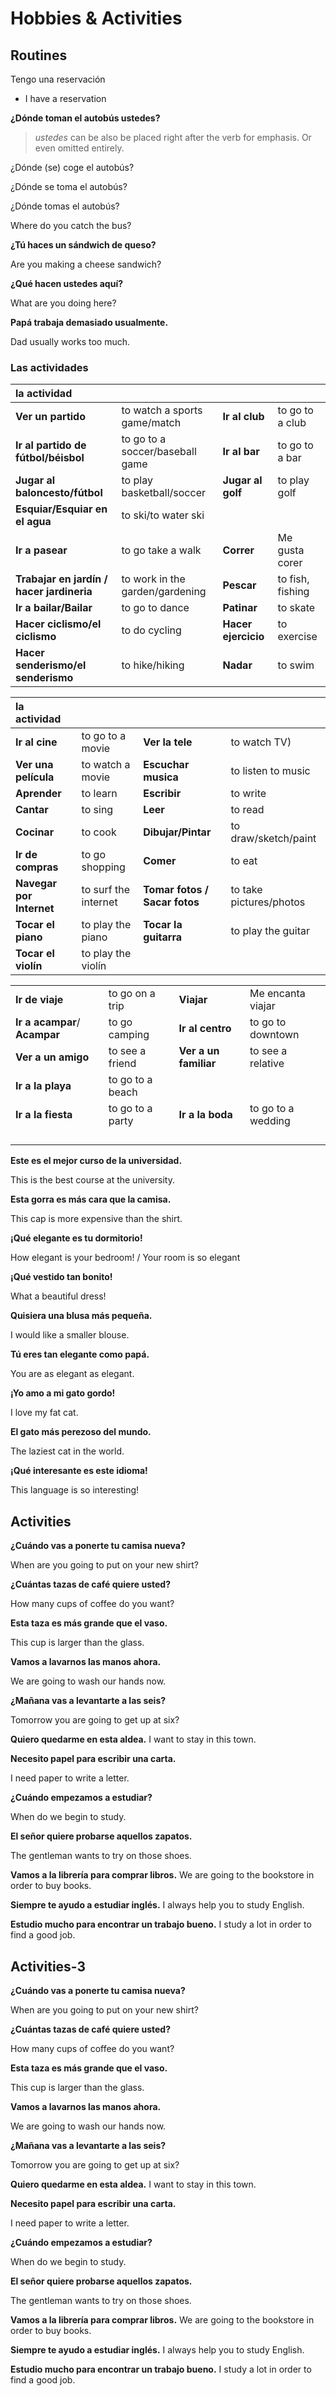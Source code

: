 # Hobbies & Activities

## Routines

Tengo una reservación

* I have a reservation

**¿Dónde toman el autobús ustedes?**

> _ustedes_ can be also be placed right after the verb for emphasis. Or even omitted entirely.

¿Dónde \(se\) coge el autobús?

¿Dónde se toma el autobús?

¿Dónde tomas el autobús?

Where do you catch the bus?

**¿Tú haces un sándwich de queso?**

Are you making a cheese sandwich?

**¿Qué hacen ustedes aquí?**

What are you doing here?

**Papá trabaja demasiado usualmente.**

Dad usually works too much.

### L**a**s **actividades**

| la actividad |  |  |  |
| :--- | :--- | :--- | :--- |
| **Ver un partido** | to watch a sports game/match | **Ir al club** | to go to a club |
| **Ir al partido de fútbol/béisbol** | to go to a soccer/baseball game | **Ir al bar** | to go to a bar |
| **Jugar al baloncesto/fútbol** | to play basketball/soccer | **Jugar al golf** | to play golf |
| **Esquiar/Esquiar en el agua** | to ski/to water ski |  |  |
| **Ir a pasear** | to go take a walk | **Correr** | Me gusta corer |
| **Trabajar en jardín / hacer jardineria** | to work in the garden/gardening | **Pescar** | to fish, fishing |
| **Ir a bailar/Bailar** | to go to dance | **Patinar** | to skate |
| **Hacer ciclismo/el ciclismo** | to do cycling | **Hacer ejercicio** | to exercise |
| **Hacer senderismo/el senderismo** | to hike/hiking | **Nadar** | to swim |

| la actividad |  |  |  |
| :--- | :--- | :--- | :--- |
| **Ir al cine** | to go to a movie | **Ver la tele** | to watch TV\) |
| **Ver una película** | to watch a movie | **Escuchar musica** | to listen to music |
| **Aprender** | to learn | **Escribir** | to write |
| **Cantar** | to sing | **Leer** | to read |
| **Cocinar** | to cook | **Dibujar/Pintar** | to draw/sketch/paint |
| **Ir de compras** | to go shopping | **Comer** | to eat |
| **Navegar por Internet** | to surf the internet | **Tomar fotos / Sacar fotos** | to take pictures/photos |
| **Tocar el piano** | to play the piano | **Tocar la guitarra** | to play the guitar |
| **Tocar el violín** | to play the violín |  |  |

|  |  |  |  |
| :--- | :--- | :--- | :--- |
| **Ir de viaje** | to go on a trip | **Viajar** | Me encanta viajar |
| **Ir a acampar**/ **Acampar** | to go camping | **Ir al centro** | to go to downtown |
| **Ver a un amigo** | to see a friend | **Ver a un familiar** | to see a relative |
| **Ir a la playa** | to go to a beach |  |  |
| **Ir a la fiesta** | to go to a party | **Ir a la boda** | to go to a wedding |
|  |  |  |  |
|  |  |  |  |
|  |  |  |  |
|  |  |  |  |

**Este es el mejor curso de la universidad.**

This is the best course at the university.

**Esta gorra es más cara que la camisa.**

This cap is more expensive than the shirt.

**¡Qué elegante es tu dormitorio!**

How elegant is your bedroom! / Your room is so elegant

**¡Qué vestido tan bonito!**

What a beautiful dress!

**Quisiera una blusa más pequeña.**

I would like a smaller blouse.

**Tú eres tan elegante como papá.**

You are as elegant as elegant.

**¡Yo amo a mi gato gordo!**

I love my fat cat.

**El gato más perezoso del mundo.**

The laziest cat in the world.

**¡Qué interesante es este idioma!**

This language is so interesting!

## Activities

**¿Cuándo vas a ponerte tu camisa nueva?**

When are you going to put on your new shirt?

**¿Cuántas tazas de café quiere usted?**

How many cups of coffee do you want?

**Esta taza es más grande que el vaso.**

This cup is larger than the glass.

**Vamos a lavarnos las manos ahora.**

We are going to wash our hands now.

**¿Mañana vas a levantarte a las seis?**

Tomorrow you are going to get up at six?

**Quiero quedarme en esta aldea.** I want to stay in this town.

**Necesito papel para escribir una carta.**

I need paper to write a letter.

**¿Cuándo empezamos a estudiar?**

When do we begin to study.

**El señor quiere probarse aquellos zapatos.**

The gentleman wants to try on those shoes.

**Vamos a la librería para comprar libros.** We are going to the bookstore in order to buy books.

**Siempre te ayudo a estudiar inglés.** I always help you to study English.

**Estudio mucho para encontrar un trabajo bueno.** I study a lot in order to find a good job.

## Activities-3

**¿Cuándo vas a ponerte tu camisa nueva?**

When are you going to put on your new shirt?

**¿Cuántas tazas de café quiere usted?**

How many cups of coffee do you want?

**Esta taza es más grande que el vaso.**

This cup is larger than the glass.

**Vamos a lavarnos las manos ahora.**

We are going to wash our hands now.

**¿Mañana vas a levantarte a las seis?**

Tomorrow you are going to get up at six?

**Quiero quedarme en esta aldea.** I want to stay in this town.

**Necesito papel para escribir una carta.**

I need paper to write a letter.

**¿Cuándo empezamos a estudiar?**

When do we begin to study.

**El señor quiere probarse aquellos zapatos.**

The gentleman wants to try on those shoes.

**Vamos a la librería para comprar libros.** We are going to the bookstore in order to buy books.

**Siempre te ayudo a estudiar inglés.** I always help you to study English.

**Estudio mucho para encontrar un trabajo bueno.** I study a lot in order to find a good job.

